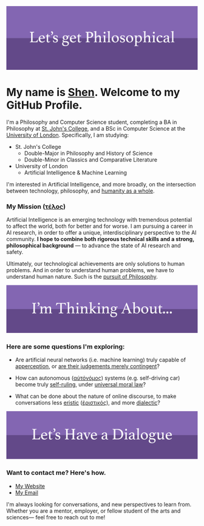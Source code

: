 ![Let's get Philosophical](./intro-banner.png)

# My name is [Shen](https://shen.hong.io/). Welcome to my GitHub Profile.

<!--
**ShenZhouHong/ShenZhouHong** is a ✨ _special_ ✨ repository because its `README.md` (this file) appears on your GitHub profile.

Here are some ideas to get you started:

- 🔭 I’m currently working on ...
- 🌱 I’m currently learning ...
- 👯 I’m looking to collaborate on ...
- 🤔 I’m looking for help with ...
- 💬 Ask me about ...
- 📫 How to reach me: ...
- 😄 Pronouns: ...
- ⚡ Fun fact: ...
-->

I'm a Philosophy and Computer Science student, completing a BA in Philosophy at [St. John's College](https://www.sjc.edu/), and a BSc in Computer Science at the [University of London](https://london.ac.uk). Specifically, I am studying:

* St. John's College
  * Double-Major in Philosophy and History of Science
  * Double-Minor in Classics and Comparative Literature
* University of London
  * Artificial Intelligence & Machine Learning

I'm interested in Artificial Intelligence, and more broadly, on the intersection between technology, philosophy, and [humanity as a whole](https://en.wikipedia.org/wiki/The_Phenomenology_of_Spirit).

### My Mission ([τέλος](https://en.wikipedia.org/wiki/Telos))

Artificial Intelligence is an emerging technology with tremendous potential to affect the world, both for better and for worse. I am pursuing a career in AI research, in order to offer a unique, interdisciplinary perspective to the AI community. **I hope to combine both rigorous technical skills and a strong, philosophical background** — to advance the state of AI research and safety.

Ultimately, our technological achievements are only solutions to human problems. And in order to understand human problems, we have to understand human nature. Such is the [pursuit of Philosophy](https://www.loebclassics.com/view/plato_philosopher-meno/1924/pb_LCL165.265.xml).

![I'm thinking about](thinking-about.png)

### Here are some questions I'm exploring:

* Are artificial neural networks (i.e. machine learning) truly capable of [apperception](https://plato.stanford.edu/entries/kant-mind/#3.4), or [are their judgements merely contingent](https://www.gutenberg.org/cache/epub/4280/pg4280-images.html#chap45)?

* How can autonomous ([αὐτόνόμος](http://www.perseus.tufts.edu/hopper/text?doc=Perseus:text:1999.04.0057:entry=au\)to/nomos)) systems (e.g. self-driving car) become truly [self-ruling](https://plato.stanford.edu/entries/autonomy-moral/#AutMor), under [universal moral law](https://plato.stanford.edu/entries/kant-moral/#AutFor)?

* What can be done about the nature of online discourse, to make conversations less [eristic](https://en.wikipedia.org/wiki/Eristic) ([ἐριστικός](http://www.perseus.tufts.edu/hopper/text?doc=Perseus%3Atext%3A1999.04.0057%3Aentry%3De\)ristiko%2Fs)), and more [dialectic](https://en.wikipedia.org/wiki/Dialectic)?

![Let's have a dialogue](dialogue.png)

### Want to contact me? Here's how.

* [My Website](https://shen.hong.io/)
* [My Email](contact-via.png)

I'm always looking for conversations, and new perspectives to learn from. Whether you are a mentor, employer, or fellow student of the arts and sciences— feel free to reach out to me!

